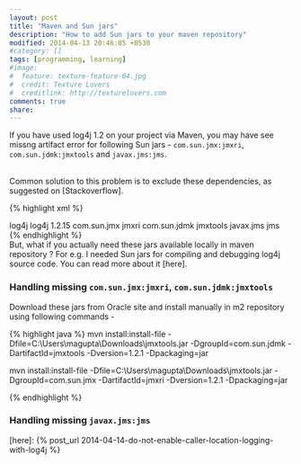 ```yaml
---
layout: post
title: "Maven and Sun jars"
description: "How to add Sun jars to your maven repository"
modified: 2014-04-13 20:46:05 +0530
#category: []
tags: [programming, learning]
#image:
#  feature: texture-feature-04.jpg
#  credit: Texture Lovers
#  creditlink: http://texturelovers.com
comments: true
share: 
---
```


If you have used log4j 1.2 on your project via Maven, you may have see missng artifact error for following Sun jars - `com.sun.jmx:jmxri`, `com.sun.jdmk:jmxtools` and `javax.jms:jms`.


<br/>
Common solution to this problem is to exclude these dependencies, as suggested on [Stackoverflow].

{% highlight xml %}
<!-- update your pom.xml to exclude sun jars -->
<dependency>
<groupId>log4j</groupId>
<artifactId>log4j</artifactId>
<version>1.2.15</version>
<exclusions>
    <exclusion>
        <groupId>com.sun.jmx</groupId>
        <artifactId>jmxri</artifactId>
    </exclusion>
    <exclusion>
        <groupId>com.sun.jdmk</groupId>
        <artifactId>jmxtools</artifactId>
    </exclusion>
    <exclusion>
            <groupId>javax.jms</groupId>
            <artifactId>jms</artifactId>
    </exclusion>
</exclusions>
</dependency>
{% endhighlight %}

<br/>
But, what if you actually need these jars available locally in maven repository ? For e.g.  I needed Sun jars for compiling and debugging log4j source code. You can read more about it [here].


### Handling missing `com.sun.jmx:jmxri`, `com.sun.jdmk:jmxtools`

Download these jars from Oracle site and install manually in m2 repository using following commands -

{% highlight java %}
mvn install:install-file 
            -Dfile=C:\Users\magupta\Downloads\jmxtools.jar 
            -DgroupId=com.sun.jdmk 
            -DartifactId=jmxtools 
            -Dversion=1.2.1 
            -Dpackaging=jar
            
mvn install:install-file 
            -Dfile=C:\Users\magupta\Downloads\jmxtools.jar 
            -DgroupId=com.sun.jmx 
            -DartifactId=jmxri 
            -Dversion=1.2.1 
            -Dpackaging=jar
            
{% endhighlight %}

### Handling missing `javax.jms:jms`




[Stackoverflow]: http://stackoverflow.com/questions/9047949/missing-artifact-com-sun-jdmkjmxtoolsjar1-2-1
[here]: {% post_url 2014-04-14-do-not-enable-caller-location-logging-with-log4j %}


